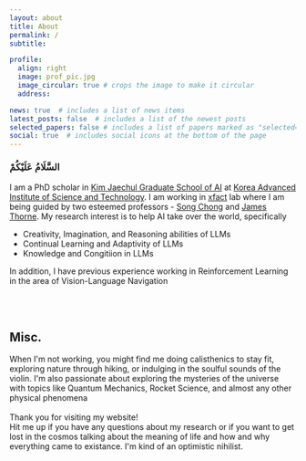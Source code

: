 ```yaml
---
layout: about
title: About
permalink: /
subtitle: 

profile:
  align: right
  image: prof_pic.jpg
  image_circular: true # crops the image to make it circular
  address: 

news: true  # includes a list of news items
latest_posts: false  # includes a list of the newest posts
selected_papers: false # includes a list of papers marked as "selected={true}"
social: true  # includes social icons at the bottom of the page
---
```


<div class='info'>
<h3 title='Hello in Arabic' style='font-family: adobe arabic'> السَّلَامُ عَلَيْكُمْ </h3>
<p> I am a PhD scholar in <a href='https://gsai.kaist.ac.kr/'>Kim Jaechul Graduate School of AI</a> at <a href='https://www.kaist.ac.kr/en/'> Korea Advanced Institute of Science and Technology</a>. I am working in <a href="https://xfact.net/"> xfact</a> lab where I am being guided by two esteemed professors -  <a href='https://sites.google.com/a/kaist.edu/song-chong'>Song Chong</a> and <a href='https://jamesthorne.com/'> James Thorne</a>. My research interest is to help AI take over the world, specifically
<ul>
  <li> Creativity, Imagination, and Reasoning abilities of LLMs </li>
  <li> Continual Learning and Adaptivity of  LLMs</li>
  <li> Knowledge and Congitiion in LLMs </li>
</ul>
In addition, I have previous experience working in Reinforcement Learning in the area of Vision-Language Navigation </p>
<br><br>
<h2> Misc. </h2>
<p> When I'm not working, you might find me doing calisthenics to stay fit, exploring nature through hiking, or indulging in the soulful sounds of the violin. I'm also passionate about exploring the mysteries of the universe with topics like Quantum Mechanics, Rocket Science, and almost any other physical phenomena
<br><br>
Thank you for visiting my website! <br>
Hit me up if you have any questions about my research or if you want to get lost in the cosmos talking about the meaning of life and how and why everything came to existance. I'm kind of an optimistic nihilist. </p>
</div>